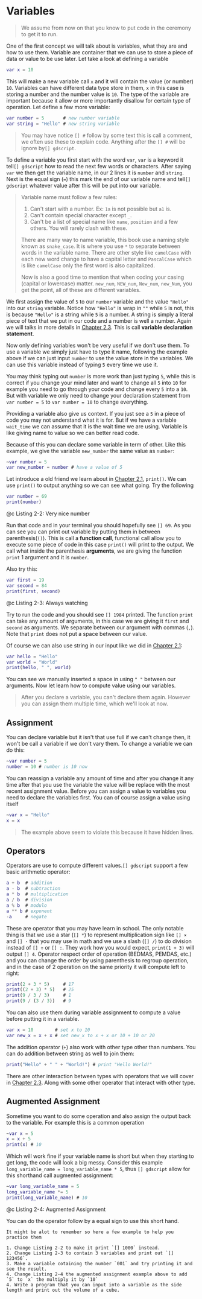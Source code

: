 # Variables

> We assume from now on that you know to put code in the ceremony to get it to run.

One of the first concept we will talk about is variables, what they are and how to use them. Variable are container that we can use to store a piece of data or value to be use later. Let take a look at defining a variable

```gd
var x = 10
```

This will make a new variable call `x` and it will contain the value (or number) `10`. Variables can have different data type store in them, `x` in this case is storing a number and the number value is `10`. The type of the variable are important because it allow or more importantly disallow for certain type of operation. Let define a few more variable:

```gd
var number = 5       # new number variable
var string = "Hello" # new string variable
```

> You may have notice `[] #` follow by some text this is call a comment, we often use these to explain code. Anything after the `[] #` will be ignore by`[] gdscript`.

To define a variable you first start with the word `var`, `var` is a keyword it tell`[] gdscript` how to read the next few words or characters. After saying `var` we then get the variable name, in our 2 lines it is `number` and `string`. Next is the equal sign (`=`) this mark the end of our variable name and tell`[] gdscript` whatever value after this will be put into our variable.

> Variable name must follow a few rules:
>
> 1. Can't start with a number. Ex: `1a` is not possible but `a1` is.
> 2. Can't contain special character except `_`.
> 3. Can't be a list of special name like `name`, `position` and a few others. You will rarely clash with these.
>
> There are many way to name variable, this book use a naming style known as `snake_case`. It is where you use `*` to separate between words in the variable name. There are other style like `camelCase` with each new word change to have a capital letter and `PascalCase` which is like `camelCase` only the first word is also capitalized.
>
> Now is also a good time to mention that when coding your casing (capital or lowercase) matter. `new_num`, `NEW_num`, `New_num`, `new_Num`, you get the point, all of these are different variables.

We first assign the value of `5` to our `number` variable and the value `"Hello"` into our `string` variable. Notice how `"Hello"` is wrap in `""` while `5` is not, this is because `"Hello"` is a string while `5` is a number. A string is simply a literal piece of text that we put in our code and a number is well a number. Again we will talks in more details in [Chapter 2.3](./3-types.md). This is call **variable declaration statement**.

Now only defining variables won't be very useful if we don't use them. To use a variable we simply just have to type it name, following the example above if we can just input `number` to use the value store in the variables. We can use this variable instead of typing `5` every time we use it.

You may think typing out `number` is more work than just typing `5`, while this is correct if you change your mind later and want to change all `5` into `10` for example you need to go through your code and change every `5` into a `10`. But with variable we only need to change your declaration statement from `var number = 5` to `var number = 10` to change everything.

Providing a variable also give us context. If you just see a `5` in a piece of code you may not understand what it is for. But if we have a variable `wait_time` we can assume that it is the wait time we are using. Variable is like giving name to value so we can better read code.

Because of this you can declare some variable in term of other. Like this example, we give the variable `new_number` the same value as `number`:

```gd
~var number = 5
var new_number = number # have a value of 5
```

Let introduce a old friend we learn about in [Chapter 2.1](./1-the-basics.md), `print()`. We can use `print()` to output anything so we can see what going. Try the following

```gd
var number = 69
print(number)
```

@c Listing 2-2: Very nice number

Run that code and in your terminal you should hopefully see `[] 69`. As you can see you can print out variable by putting them in between parenthesis(`()`). This is call a **function call**, functional call allow you to execute some piece of code in this case `print()` will print to the output. We call what inside the parenthesis **arguments**, we are giving the function `print` 1 argument and it is `number`.

Also try this:

```gd
var first = 19
var second = 84
print(first, second)
```

@c Listing 2-3: Always watching

Try to run the code and you should see `[] 1984` printed. The function `print` can take any amount of arguments, in this case we are giving it `first` and `second` as arguments. We separate between our argument with commas (`,`). Note that `print` does not put a space between our value.

Of course we can also use string in our input like we did in [Chapter 2.1](./1-the-basics.md):

```gd
var hello = "Hello"
var world = "World"
print(hello, " ", world)
```

You can see we manually inserted a space in using `" "` between our arguments. Now let learn how to compute value using our variables.

> After you declare a variable, you can't declare them again. However you can assign them multiple time, which we'll look at now.

## Assignment

You can declare variable but it isn't that use full if we can't change then, it won't be call a variable if we don't vary them. To change a variable we can do this:

```gd
~var number = 5
number = 10 # number is 10 now
```

You can reassign a variable any amount of time and after you change it any time after that you use the variable the value will be replace with the most recent assignment value. Before you can assign a value to variables you need to declare the variables first. You can of course assign a value using itself

```gd
~var x = "Hello"
x = x
```

> The example above seem to violate this because it have hidden lines.

## Operators

Operators are use to compute different values.`[] gdscript` support a few basic arithmetic operator:

```gd
a + b  # addition
a - b  # subtraction
a * b  # multiplication
a / b  # division
a % b  # modulo
a ** b # exponent
-a     # negate
```

These are operator that you may have learn in school. The only notable thing is that we use a star (`[] *`) to represent multiplication sign like `[] ×` and `[] ⋅` that you may use in math and we use a slash (`[] /`) to do division instead of `[] ÷` or `[] :`. They work how you would expect, `print(1 + 3)` will output `[] 4`. Operator respect order of operation (BEDMAS, PEMDAS, etc.) and you can change the order by using parenthesis to regroup operation, and in the case of 2 operation on the same priority it will compute left to right:

```gd
print(2 + 3 * 5)     # 17
print((2 + 3) * 5)   # 25
print(9 / 3 / 3)     # 1
print(9 / (3 / 3))   # 9
```

You can also use them during variable assignment to compute a value before putting it in a variable.

```gd
var x = 10        # set x to 10
var new_x = x + x # set new_x to x + x or 10 + 10 or 20
```

The addition operator (`+`) also work with other type other than numbers. You can do addition between string as well to join them:

```gd
print("Hello" + " " + "World!") # print "Hello World!"
```

There are other interaction between types with operators that we will cover in [Chapter 2.3](./3-types.md). Along with some other operator that interact with other type.

## Augmented Assignment

Sometime you want to do some operation and also assign the output back to the variable. For example this is a common operation

```gd
~var x = 5
x = x + 5
print(x) # 10
```

Which will work fine if your variable name is short but when they starting to get long, the code will look a big messy. Consider this example `long_variable_name = long_variable_name * 5`, thus `[] gdscript` allow for this shorthand call augmented assignment:

```gd
~var long_variable_name = 5
long_variable_name *= 5
print(long_variable_name) # 10
```

@c Listing 2-4: Augmented Assignment

You can do the operator follow by a equal sign to use this short hand.

```admonish act
It might be alot to remember so here a few example to help you practice them

1. Change Listing 2-2 to make it print `[] 1000` instead.
2. Change Listing 2-3 to contain 3 variables and print out `[] 123456`.
3. Make a variable cotaining the number `001` and try printing it and see the result.
4. Change Listing 2-4 the augmented assignment example above to add `5` to `x` the multiply it by `10`
4. Write a program that you can input into a variable as the side length and print out the volume of a cube.
```
